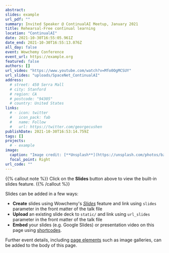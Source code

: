 ```yaml
---
abstract: 
slides: example
url_pdf: ""
summary: Invited Speaker @ ContinualAI Meetup, January 2021
title: Rehearsal-Free continual learning
location: "ContinualAI"
date: 2021-10-30T16:55:05.961Z
date_end: 2021-10-30T16:55:13.076Z
all_day: false
event: Wowchemy Conference
event_url: https://example.org
featured: false
authors: []
url_video: "https://www.youtube.com/watch?v=Mfo0OgMCSUY"
url_slides: "uploads/SpaceNet_ContinualAI"
address:
  # street: 450 Serra Mall
  # city: Stanford
  # region: CA
  # postcode: "94305"
  # country: United States
links:
  # - icon: twitter
  #   icon_pack: fab
  #   name: Follow
  #   url: https://twitter.com/georgecushen
publishDate: 2021-10-30T16:53:14.759Z
tags: []
projects:
  # - example
image:
  caption: "Image credit: [**Unsplash**](https://unsplash.com/photos/bzdhc5b3Bxs)"
  focal_point: Right
url_code: ""
---
```


{{% callout note %}}
Click on the **Slides** button above to view the built-in slides feature.
{{% /callout %}}

Slides can be added in a few ways:

- **Create** slides using Wowchemy's [*Slides*](https://wowchemy.com/docs/managing-content/#create-slides) feature and link using `slides` parameter in the front matter of the talk file
- **Upload** an existing slide deck to `static/` and link using `url_slides` parameter in the front matter of the talk file
- **Embed** your slides (e.g. Google Slides) or presentation video on this page using [shortcodes](https://wowchemy.com/docs/writing-markdown-latex/).

Further event details, including [page elements](https://wowchemy.com/docs/writing-markdown-latex/) such as image galleries, can be added to the body of this page.
